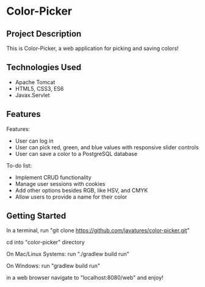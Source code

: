 # Color-Picker

## Project Description

This is Color-Picker, a web application for picking and saving colors!

## Technologies Used

* Apache Tomcat
* HTML5, CSS3, ES6
* Javax.Servlet

## Features

Features:
* User can log in
* User can pick red, green, and blue values with responsive slider controls
* User can save a color to a PostgreSQL database

To-do list:
* Implement CRUD functionality
* Manage user sessions with cookies
* Add other options besides RGB, like HSV, and CMYK
* Allow users to provide a name for their color

## Getting Started
   
In a terminal, run "git clone https://github.com/javatures/color-picker.git"

cd into "color-picker" directory

On Mac/Linux Systems:
run "./gradlew build run"

On Windows:
run "gradlew build run"

in a web browser
navigate to "localhost:8080/web" and enjoy!
